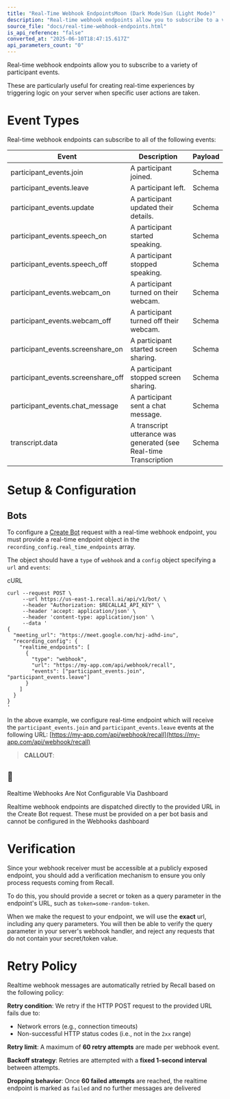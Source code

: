 ```yaml
---
title: "Real-Time Webhook EndpointsMoon (Dark Mode)Sun (Light Mode)"
description: "Real-time webhook endpoints allow you to subscribe to a variety of participant events. These are particularly useful for creating real-time experiences by triggering logic on your server when specific user actions are taken. Event Types Real-time webhook endpoints can subscribe to all of the followi..."
source_file: "docs/real-time-webhook-endpoints.html"
is_api_reference: "false"
converted_at: "2025-06-10T18:47:15.617Z"
api_parameters_count: "0"
---
```

Real-time webhook endpoints allow you to subscribe to a variety of participant events.

These are particularly useful for creating real-time experiences by triggering logic on your server when specific user actions are taken.

# Event Types

[](#event-types)

Real-time webhook endpoints can subscribe to all of the following events:

| Event | Description | Payload |
| --- | --- | --- |
| participant_events.join | A participant joined. | Schema |
| participant_events.leave | A participant left. | Schema |
| participant_events.update | A participant updated their details. | Schema |
| participant_events.speech_on | A participant started speaking. | Schema |
| participant_events.speech_off | A participant stopped speaking. | Schema |
| participant_events.webcam_on | A participant turned on their webcam. | Schema |
| participant_events.webcam_off | A participant turned off their webcam. | Schema |
| participant_events.screenshare_on | A participant started screen sharing. | Schema |
| participant_events.screenshare_off | A participant stopped screen sharing. | Schema |
| participant_events.chat_message | A participant sent a chat message. | Schema |
| transcript.data | A transcript utterance was generated (see Real-time Transcription | Schema |



# Setup & Configuration

[](#setup--configuration)

## Bots

[](#bots)

To configure a [Create Bot](/reference/bot_create.md) request with a real-time webhook endpoint, you must provide a real-time endpoint object in the `recording_config.real_time_endpoints` array.

The object should have a `type` of `webhook` and a `config` object specifying a `url` and `events`:

cURL

```
curl --request POST \
     --url https://us-east-1.recall.ai/api/v1/bot/ \
     --header "Authorization: $RECALLAI_API_KEY" \
     --header 'accept: application/json' \
     --header 'content-type: application/json' \
     --data '
{
  "meeting_url": "https://meet.google.com/hzj-adhd-inu",
  "recording_config": {
    "realtime_endpoints": [
      {
        "type": "webhook",
        "url": "https://my-app.com/api/webhook/recall",
        "events": ["participant_events.join", "participant_events.leave"]
      }
    ]
  }
}
'

```

In the above example, we configure real-time endpoint which will receive the `participant_events.join` and `participant_events.leave` events at the following URL: [https://my-app.com/api/webhook/recall](https://my-app.com/api/webhook/recall)

> **CALLOUT**:

## 📘

Realtime Webhooks Are Not Configurable Via Dashboard

Realtime webhook endpoints are dispatched directly to the provided URL in the Create Bot request. These must be provided on a per bot basis and cannot be configured in the Webhooks dashboard

# Verification

[](#verification)

Since your webhook receiver must be accessible at a publicly exposed endpoint, you should add a verification mechanism to ensure you only process requests coming from Recall.

To do this, you should provide a secret or token as a query parameter in the endpoint's URL, such as `token=some-random-token`.

When we make the request to your endpoint, we will use the **exact** url, including any query parameters. You will then be able to verify the query parameter in your server's webhook handler, and reject any requests that do not contain your secret/token value.

# Retry Policy

[](#retry-policy)

Realtime webhook messages are automatically retried by Recall based on the following policy:

**Retry condition**: We retry if the HTTP POST request to the provided URL fails due to:
- Network errors (e.g., connection timeouts)
- Non-successful HTTP status codes (i.e., not in the `2xx` range)

**Retry limit**: A maximum of **60 retry attempts** are made per webhook event.

**Backoff strategy**: Retries are attempted with a **fixed 1-second interval** between attempts.

**Dropping behavior**: Once **60 failed attempts** are reached, the realtime endpoint is marked as `failed` and no further messages are delivered

